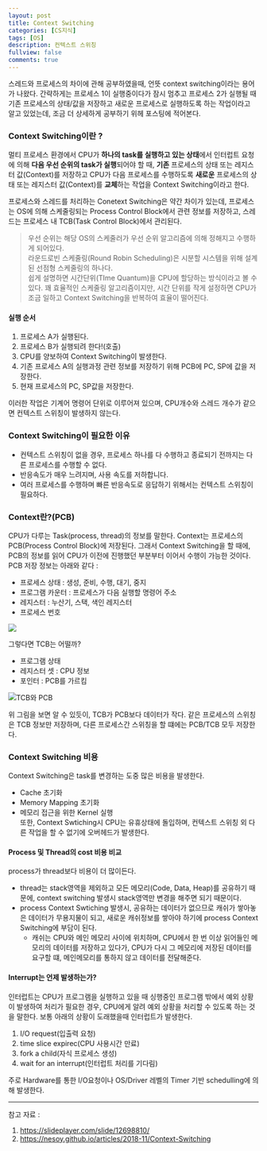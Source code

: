 ```yaml
---
layout: post
title: Context Switching
categories: [CS지식]
tags: [OS]
description: 컨텍스트 스위칭
fullview: false
comments: true
---
```

스레드와 프로세스의 차이에 관해 공부하였을때, 언뜻 context switching이라는 용어가 나왔다. 간략하게는  프로세스 1이 실행중이다가 잠시 멈추고 프로세스 2가 실행될 때 기존 프로세스의 상태/값을 저장하고 새로운 프로세스로 실행하도록 하는 작업이라고 알고 있었는데, 조금 더 상세하게 공부하기 위헤 포스팅에 적어본다.

### Context Switching이란 ? 
멀티 프로세스 환경에서 CPU가 **하나의 task를 실행하고 있는 상태**에서 인터럽트 요청에 의해 **다음 우선 순위의 task가 실행**되어야 할 때, **기존** 프로세스의 상태 또는 레지스터 값(Context)를 저장하고 CPU가 다음 프로세스를 수행하도록 **새로운** 프로세스의 상태 또는 레지스터 값(Context)를 **교체**하는 작업을 Context Switching이라고 한다.

프로세스와 스레드를 처리하는 Conetext Switching은 약간 차이가 있는데, 프로세스는 OS에 의해 스케줄링되는 Process Control Block에서 관련 정보를 저장하고, 스레드는 프로세스 내 TCB(Task Control Block)에서 관리된다.  

> 우선 순위는 해당 OS의 스케줄러가 우선 순위 알고리즘에 의해 정해지고 수행하게 되어있다.  
> 라운드로빈 스케줄링(Round Robin Scheduling)은 시분할 시스템을 위해 설계된 선점형 스케줄링의 하나다.  
> 쉽게 설명하면 시간단위(TIme Quantum)을 CPU에 할당하는 방식이라고 볼 수 있다. 
> 꽤 효율적인 스케줄링 알고리즘이지만, 시간 단위를 작게 설정하면 CPU가 조금 일하고 Context Switching을 반복하여 효율이 떨어진다.

#### 실행 순서
1. 프로세스 A가 실행된다.
2. 프로세스 B가 실행되려 한다!(호출)
3. CPU를 양보하여 Context Switching이 발생한다.
3. 기존 프로세스 A의 실행과정 관련 정보를 저장하기 위해 PCB에 PC, SP에 값을 저장한다.
4. 현재 프로세스의 PC, SP값을 저장한다.


이러한 작업은 기계어 명령어 단위로 이루어져 있으며, CPU개수와 스레드 개수가 같으면 컨텍스트 스위칭이 발생하지 않는다.

### Context Switching이 필요한 이유
* 컨텍스트 스위칭이 없을 경우, 프로세스 하나를 다 수행하고 종료되기 전까지는 다른 프로세스를 수행할 수 없다.
* 반응속도가 매우 느려지며, 사용 속도를 저하합니다.
* 여러 프로세스를 수행하며 빠른 반응속도로 응답하기 위해서는 컨텍스트 스위칭이 필요하다.

### Context란?(PCB)
CPU가 다루는 Task(process, thread)의 정보를 말한다. Context는 프로세스의 PCB(Process Control Block)에 저장된다. 그래서 Context Switching을 할 때에, PCB의 정보를 읽어 CPU가 이전에 진행했던 부분부터 이어서 수행이 가능한 것이다.  
PCB 저장 정보는 아래와 같다 :  
+  프로세스 상태 : 생성, 준비, 수행, 대기, 중지  
+  프로그램 카운터 : 프로세스가 다음 실행할 명령어 주소  
+  레지스터 : 누산기, 스택, 색인 레지스터 
+  프로세스 번호  

![](https://nesoy.github.io/assets/posts/20181113/1.png)


그렇다면 TCB는 어떨까?  
* 프로그램 상태  
* 레지스터 셋 : CPU 정보  
* 포인터 : PCB를 가르킴  

![TCB와 PCB](https://img1.daumcdn.net/thumb/R1280x0/?scode=mtistory2&fname=https%3A%2F%2Fblog.kakaocdn.net%2Fdn%2FsxO0J%2FbtqEwQ5PbRD%2FkrWKDTE60qcaJpksIFcAy1%2Fimg.jpg)


위 그림을 보면 알 수 있듯이, TCB가 PCB보다 데이터가 작다. 같은 프로세스의 스위칭은 TCB 정보만 저장하며, 다른 프로세스간 스위칭을 할 떄에는 PCB/TCB 모두 저장한다.

### Context Switching 비용
Context Switching은 task를 변경하는 도중 많은 비용을 발생한다.
* Cache 초기화  
* Memory Mapping 초기화  
* 메모리 접근을 위한 Kernel 실행  
또한, Context Swtiching시 CPU는 유휴상태에 돌입하며, 컨텍스트 스위칭 외 다른 작업을 할 수 없기에 오버헤드가 발생한다.

#### Process 및 Thread의 cost 비용 비교
process가 thread보다 비용이 더 많이든다.  
* thread는 stack영역을 제외하고 모든 메모리(Code, Data, Heap)를 공유하기 때문에, context switching 발생시 stack영역만 변경을 해주면 되기 때문이다.   
* process Context Swtiching 발생시, 공유하는 데이터가 없으므로 캐쉬가 쌓아놓은 데이터가 무용지물이 되고, 새로운 캐쉬정보를 쌓아야 하기에 process Context Switching에 부담이 된다.  
	* 캐쉬는 CPU와 메인 메모리 사이에 위치하며, CPU에서 한 번 이상 읽어들인 메모리의 데이터를 저장하고 있다가, CPU가 다시 그 메모리에 저장된 데이터를 요구할 떄, 메인메모리를 통하지 않고 데이터를 전달해준다.


#### Interrupt는 언제 발생하는가?
인터럽트는 CPU가 프로그램을 실행하고 있을 때 싱행중인 프로그램 밖에서 예외 상황이 발생하여 처리가 필요한 경우, CPU에게 알려 예외 상황을 처리할 수 있도록 하는 것을 말한다. 보통 아래의 상황이 도래했을때 인터럽트가 발생한다.  
1. I/O request(입출력 요청) 
2. time slice expirec(CPU 사용시간 만료)  
3. fork a child(자식 프로세스 생성)  
4. wait for an interrupt(인터럽트 처리를 기다림)

주로 Hardware를 통한 I/O요청이나 OS/Driver 레벨의 Timer 기반 schedulling에 의해 발생한다.



***
참고 자료 : 
1. https://slideplayer.com/slide/12698810/  
2. https://nesoy.github.io/articles/2018-11/Context-Switching


